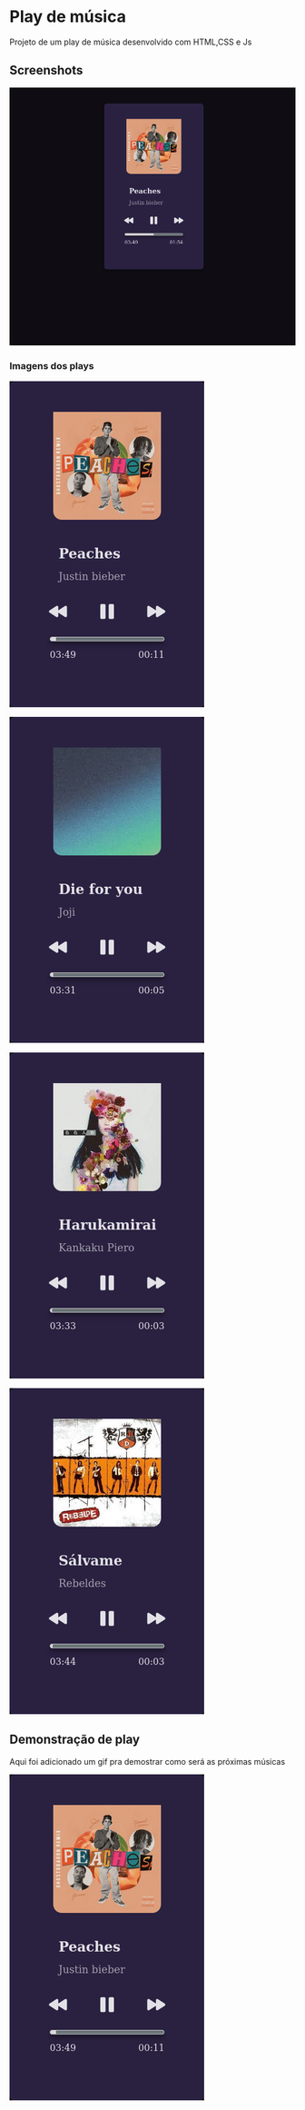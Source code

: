 # Play de música

Projeto de um play de música 
desenvolvido com HTML,CSS e Js

## Screenshots

![Desktop project](/assets/imgs/desktop.png)

### Imagens dos plays

![Play 1](/assets/imgs/musicajb.png)

![Play 2](/assets/imgs/musicajoji.png)

![Play 3](/assets/imgs/musicaharu.png)

![Play 4](/assets/imgs/musicarbd.png)

## Demonstração de play

Aqui foi adicionado um gif pra demostrar como será as próximas músicas

![project gif](/assets/musicajb.gif)
